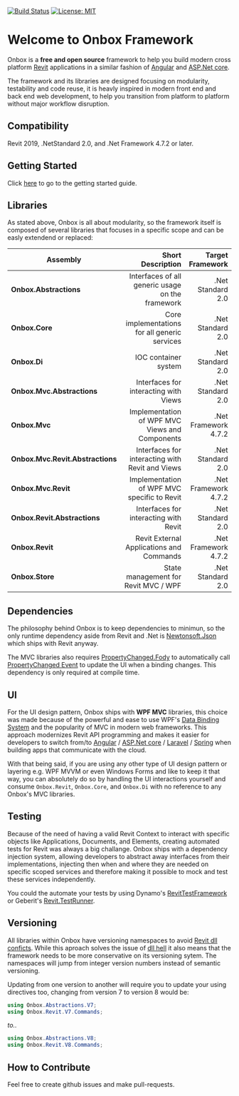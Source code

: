 [![Build Status](https://onbox.visualstudio.com/Onbox%20Framework/_apis/build/status/Package%20Framework?branchName=master)](https://onbox.visualstudio.com/Onbox%20Framework/_build/latest?definitionId=4&branchName=master) [![License: MIT](https://img.shields.io/badge/License-MIT-yellow.svg)](https://opensource.org/licenses/MIT)


# Welcome to Onbox Framework

Onbox is a **free and open source** framework to help you build modern cross platform [Revit](https://www.autodesk.com.au/products/revit/overview?plc=RVT&term=1-YEAR&support=ADVANCED&quantity=1) applications in a similar fashion of [Angular](https://angular.io/) and [ASP.Net core](https://dotnet.microsoft.com/apps/aspnet).

The framework and its libraries are designed focusing on modularity, testability and code reuse, it is heavly inspired in modern front end and back end web development, to help you transition from platform to platform without major workflow disruption.

## Compatibility

Revit 2019, .NetStandard 2.0, and .Net Framework 4.7.2 or later.

## Getting Started

Click [here](./guetstart.md) to go to the getting started guide.


## Libraries

As stated above, Onbox is all about modularity, so the framework itself is composed of several libraries that focuses in a specific scope and can be easly extendend or replaced:

| Assembly                           | Short Description                                | Target Framework       |
| -----------------------------------|-------------------------------------------------:|-----------------------:|
| **Onbox.Abstractions**             | Interfaces of all generic usage on the framework | .Net Standard 2.0      |
| **Onbox.Core**                     | Core implementations for all generic services    | .Net Standard 2.0      |
| **Onbox.Di**                       | IOC container system                             | .Net Standard 2.0      |
| **Onbox.Mvc.Abstractions**         | Interfaces for interacting with Views            | .Net Standard 2.0      |
| **Onbox.Mvc**                      | Implementation of WPF MVC Views and Components   | .Net Framework 4.7.2   |
| **Onbox.Mvc.Revit.Abstractions**   | Interfaces for interacting with Revit and Views  | .Net Standard 2.0      |
| **Onbox.Mvc.Revit**                | Implementation of WPF MVC specific to Revit      | .Net Framework 4.7.2   |
| **Onbox.Revit.Abstractions**       | Interfaces for interacting with Revit            | .Net Standard 2.0      |
| **Onbox.Revit**                    | Revit External Applications and Commands         | .Net Framework 4.7.2   |
| **Onbox.Store**                    | State management for Revit MVC / WPF             | .Net Standard 2.0      |

## Dependencies

The philosophy behind Onbox is to keep dependencies to minimun, so the only runtime dependency aside from Revit and .Net is [Newtonsoft.Json](https://www.newtonsoft.com/json) which ships with Revit anyway.

The MVC libraries also requires [PropertyChanged.Fody](https://github.com/Fody/PropertyChanged) to automatically call [PropertyChanged Event](https://docs.microsoft.com/en-us/dotnet/api/system.componentmodel.inotifypropertychanged.propertychanged?view=netframework-4.7.2) to update the UI when a binding changes. This dependency is only required at compile time.

## UI

For the UI design pattern, Onbox ships with **WPF MVC** libraries, this choice was made because of the powerful and ease to use WPF's [Data Binding System](https://docs.microsoft.com/en-us/dotnet/desktop/wpf/data/data-binding-overview?view=netdesktop-5.0) and the popularity of MVC in modern web frameworks. This approach modernizes Revit API programming and makes it easier for developers to switch from/to [Angular](https://angular.io/) / [ASP.Net core](https://dotnet.microsoft.com/apps/aspnet) / [Laravel](https://laravel.com/) / [Spring](https://spring.io/) when building apps that communicate with the cloud.

With that being said, if you are using any other type of UI design pattern or layering e.g. WPF MVVM or even Windows Forms and like to keep it that way, you can absolutely do so by handling the UI interactions yourself and consume `Onbox.Revit`, `Onbox.Core`, and `Onbox.Di` with no reference to any Onbox's MVC libraries.

## Testing

Because of the need of having a valid Revit Context to interact with specific objects like Applications, Documents, and Elements, creating automated tests for Revit was always a big challange. Onbox ships with a dependency injection system, allowing developers to abstract away interfaces from their implementations, injecting then when and where they are needed on specific scoped services and therefore making it possible to mock and test these services independently.

 You could the automate your tests by using Dynamo's [RevitTestFramework](https://github.com/DynamoDS/RevitTestFramework) or Geberit's [Revit.TestRunner](https://github.com/geberit/Revit.TestRunner).

## Versioning

All libraries within Onbox have versioning namespaces to avoid [Revit dll conficts](https://thebuildingcoder.typepad.com/blog/2017/06/handling-third-party-library-dll-conflicts.html). While this aproach solves the issue of [dll hell](https://archi-lab.net/dll-hell-is-real/) it also means that the framework needs to be more conservative on its versioning sytem. The namespaces will jump from integer version numbers instead of semantic versioning.

Updating from one version to another will require you to update your using directives too, changing from version 7 to version 8 would be:

``` C#
using Onbox.Abstractions.V7;
using Onbox.Revit.V7.Commands;
```

*to..*


``` C#
using Onbox.Abstractions.V8;
using Onbox.Revit.V8.Commands;
```


## How to Contribute

Feel free to create github issues and make pull-requests.
